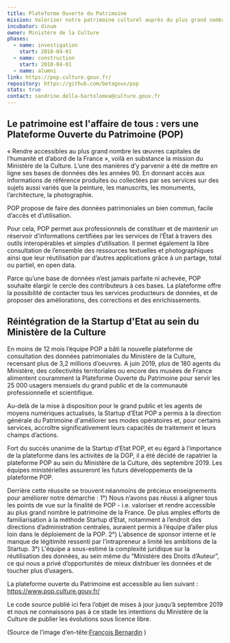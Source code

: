 ```yaml
---
title: Plateforme Ouverte du Patrimoine
mission: Valoriser notre patrimoine culturel auprès du plus grand nombre
incubator: dinum
owner: Ministère de la Culture
phases:
  - name: investigation
    start: 2018-04-01
  - name: construction
    start: 2018-04-01
  - name: alumni
link: https://pop.culture.gouv.fr/
repository: https://github.com/betagouv/pop
stats: true
contact: sandrine.della-bartolomea@culture.gouv.fr
---
```


## Le patrimoine est l'affaire de tous : vers une Plateforme Ouverte du Patrimoine (POP)
« Rendre accessibles au plus grand nombre les œuvres capitales de l’humanité et d’abord de la France », voilà en substance la mission du Ministère de la Culture. L’une des manières d’y parvenir a été de mettre en ligne ses bases de données dès les années 90. En donnant accès aux informations de référence produites ou collectées par ses services sur des sujets aussi variés que la peinture, les manuscrits, les monuments, l’architecture, la photographie.

POP propose de faire des données patrimoniales un bien commun, facile d’accès et d’utilisation.

Pour cela, POP permet aux professionnels de constituer et de maintenir un réservoir d’informations certifiées par les services de l’État à travers des outils interopérables et simples d’utilisation. Il permet également la libre consultation de l’ensemble des ressources textuelles et photographiques ainsi que leur réutilisation par d’autres applications grâce à un partage, total ou partiel, en open data.

Parce qu’une base de données n’est jamais parfaite ni achevée, POP souhaite élargir le cercle des contributeurs à ces bases. La plateforme offre la possibilité de contacter tous les services producteurs de données, et de proposer des améliorations, des corrections et des enrichissements.


## Réintégration de la Startup d'Etat au sein du Ministère de la Culture

En moins de 12 mois l’équipe POP a bâti la nouvelle plateforme de consultation des données patrimoniales du Ministère de la Culture, recensant plus de 3,2 millions d’oeuvres.
A juin 2019, plus de 180 agents du Ministère, des collectivités territoriales ou encore des musées de France alimentent couramment la Plateforme Ouverte du Patrimoine pour servir les 25 000 usagers mensuels du grand public et de la communauté professionnelle et scientifique.

Au-delà de la mise à disposition pour le grand public et les agents de moyens numériques actualisés, la Startup d’Etat POP a permis à la direction générale du Patrimoine d'améliorer ses modes opératoires et, pour certains services, accroître significativement leurs capacités de traitement et leurs champs d’actions. 

Fort du succès unanime de la Startup d’Etat POP, et eu égard à l’importance de la plateforme dans les activités de la DGP, il a été décidé de rapatrier la plateforme POP au sein du Ministère de la Culture, dès septembre 2019.
Les équipes ministérielles assureront les futurs développements de la plateforme POP.

Derrière cette réussite se trouvent néanmoins de précieux enseignements pour améliorer notre démarche :
1°) Nous n’avons pas réussi à aligner tous les points de vue sur la finalité de POP - i.e. valoriser et rendre accessible au plus grand nombre le patrimoine de la France. De plus amples efforts de familiarisation à la méthode Startup d’Etat, notamment à l’endroit des directions d’administration centrales, auraient permis à l’équipe d’aller plus loin dans le déploiement de la POP.
2°) L’absence de sponsor interne et le manque de légitimité ressenti par l’intrapreneur a limité les ambitions de la Startup.
3°) L'équipe a sous-estimé la complexité juridique sur la réutilisation des données, au sein même du “Ministère des Droits d’Auteur”, ce qui nous a privé d’opportunités de mieux distribuer les données et de toucher plus d’usagers.

La plateforme ouverte du Patrimoine est accessible au lien suivant : https://www.pop.culture.gouv.fr/

Le code source publié ici fera l’objet de mises à jour jusqu’à septembre 2019 et nous ne connaissons pas à ce stade les intentions du Ministère de la Culture de publier les évolutions sous licence libre.

(Source de l’image d’en-tête:[François Bernardin](https://commons.wikimedia.org/wiki/File:F54-Nancy-Maison-Schott-vitraux.jpg/) )

